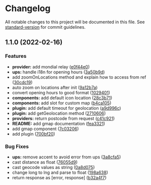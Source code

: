 # Changelog

All notable changes to this project will be documented in this file. See [standard-version](https://github.com/conventional-changelog/standard-version) for commit guidelines.

## 1.1.0 (2022-02-16)


### Features

* **provider:** add mondial relay ([e0f44e0](https://github.com/gaetansenn/parcel-stores-locator/commit/e0f44e0574be02068c1b0019d99c48946eaf4357))
* **ups:** handle i18n for opening hours ([3a50b9d](https://github.com/gaetansenn/parcel-stores-locator/commit/3a50b9d0e569dc9a9cfe8b48388da69e9b7b727e))
* add zoomOnLocations method and explain how to access from ref ([30cdc19](https://github.com/gaetansenn/parcel-stores-locator/commit/30cdc19e1487684251da2940b0504efccd651cc7))
* auto zoom on locations after init ([9a12b7a](https://github.com/gaetansenn/parcel-stores-locator/commit/9a12b7ade94623801930c58152e597db2446330b))
* convert opening hours to good format ([1029401](https://github.com/gaetansenn/parcel-stores-locator/commit/102940163ea7f110b93650cf59647c7892b1bd6d))
* **components:** add default icon location ([28c3b71](https://github.com/gaetansenn/parcel-stores-locator/commit/28c3b7173ebf6fd513fa15fe1c716bfe6bcce341))
* **components:** add slot for custom map ([b4ca105](https://github.com/gaetansenn/parcel-stores-locator/commit/b4ca105bd1edb0ef34b74934d1a360750d4473e6))
* **plugin:** add default timeout for geolocation ([a9d996c](https://github.com/gaetansenn/parcel-stores-locator/commit/a9d996c5f835d3f1066817a40e7b7506f25bf064))
* **plugin:** add getGeolocation method ([2710606](https://github.com/gaetansenn/parcel-stores-locator/commit/27106066a18cac3c187d0c90095a674e6db35ce6))
* **providers:** return postcode from request ([c41c921](https://github.com/gaetansenn/parcel-stores-locator/commit/c41c921e4e256534377af684f223c8b23dcf4244))
* **README:** add gmap documentation ([fea3321](https://github.com/gaetansenn/parcel-stores-locator/commit/fea3321319e924c2f7f8643d5a90b8e915bf3c4d))
* add gmap component ([7c03206](https://github.com/gaetansenn/parcel-stores-locator/commit/7c03206aa11f59759c27bdd6149c5481b1626e02))
* add plugin ([700bf20](https://github.com/gaetansenn/parcel-stores-locator/commit/700bf20b6a7103bd99d69cc69b994ff7af4fd8ea))


### Bug Fixes

* **ups:** remove accent to avoid error from ups ([3a8cfa5](https://github.com/gaetansenn/parcel-stores-locator/commit/3a8cfa51e75c77e59ac2e54efba4f0adb3f14915))
* cast distance as float ([76055d9](https://github.com/gaetansenn/parcel-stores-locator/commit/76055d9d82626e8496764bdc39e92965fae67d55))
* cast geocode values as string ([0a8d075](https://github.com/gaetansenn/parcel-stores-locator/commit/0a8d0753034f3ff29b5401a90b8c692f352741e6))
* change long to lng and parse to float ([198a638](https://github.com/gaetansenn/parcel-stores-locator/commit/198a638860330a9495adf499efd934696dd45fb1))
* return response as [error, response] ([b32a4f7](https://github.com/gaetansenn/parcel-stores-locator/commit/b32a4f7c459c39681919e31b2bfccb9669d25322))
